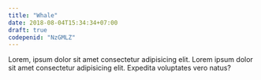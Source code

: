 ```yaml
---
title: "Whale"
date: 2018-08-04T15:34:34+07:00
draft: true
codepenid: "NzGMLZ"
---
```



Lorem, ipsum dolor sit amet consectetur adipisicing elit. Lorem ipsum dolor sit amet consectetur adipisicing elit. Expedita voluptates vero natus?